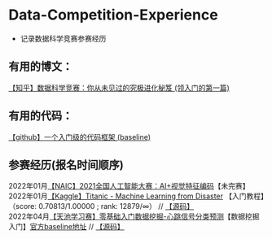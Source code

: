 # Data-Competition-Experience
- 记录数据科学竞赛参赛经历

## 有用的博文：
[【知乎】数据科学竞赛：你从未见过的究极进化秘笈  (领入门的第一篇)](https://zhuanlan.zhihu.com/p/149769029)     




## 有用的代码：
[【github】一个入门级的代码框架  (baseline)](https://github.com/yzkang/My-Data-Competition-Experience)  




## 参赛经历(报名时间顺序)
2022年01月[【NAIC】2021全国人工智能大赛：AI+视觉特征编码](https://naic.pcl.ac.cn/landingpage/2021/index.html)【未完赛】   
2022年01月[【Kaggle】Titanic - Machine Learning from Disaster](https://www.kaggle.com/c/titanic/leaderboard#score) 【入门教程】（score: 0.70813/1.00000 ; rank: 12879/∞） // [【源码】](https://github.com/zarjun/Data-Competition-Experience/tree/main/MyCode/Titanic_Machine%20Learning%20from%20Disaster)       
2022年04月[【天池学习赛】零基础入门数据挖掘-心跳信号分类预测](https://tianchi.aliyun.com/competition/entrance/531883/introduction)【数据挖掘入门】[官方baseline地址](https://tianchi.aliyun.com/notebook-ai/detail?spm=5176.12586969.1002.15.3cf2170eszcCOb&postId=188718)   //  [【源码】](https://github.com/zarjun/Data-Competition-Experience/blob/main/MyCode/%E9%9B%B6%E5%9F%BA%E7%A1%80%E5%85%A5%E9%97%A8%E6%95%B0%E6%8D%AE%E6%8C%96%E6%8E%98-%E5%BF%83%E8%B7%B3%E4%BF%A1%E5%8F%B7%E5%88%86%E7%B1%BB%E9%A2%84%E6%B5%8B/baseline.ipynb)  


